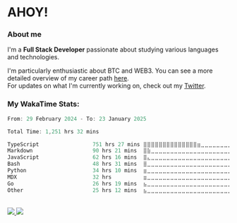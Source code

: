 # AHOY!

### About me

I'm a **Full Stack Developer** passionate about studying various languages and technologies. 
</br>

I'm particularly enthusiastic about BTC and WEB3. You can see a more detailed overview of my career path [here](https://yanfer.vercel.app/).
</br>
For updates on what I'm currently working on, check out my [Twitter](https://twitter.com/yamigake).

### My WakaTime Stats:
<!--START_SECTION:waka-->

```scala
From: 29 February 2024 - To: 23 January 2025

Total Time: 1,251 hrs 32 mins

TypeScript                 751 hrs 27 mins ⣿⣿⣿⣿⣿⣿⣿⣿⣿⣿⣿⣿⣿⣿⣶⣀⣀⣀⣀⣀⣀⣀⣀⣀⣀   58.86 %
Markdown                   90 hrs 21 mins  ⣿⣷⣀⣀⣀⣀⣀⣀⣀⣀⣀⣀⣀⣀⣀⣀⣀⣀⣀⣀⣀⣀⣀⣀⣀   07.08 %
JavaScript                 62 hrs 16 mins  ⣿⣄⣀⣀⣀⣀⣀⣀⣀⣀⣀⣀⣀⣀⣀⣀⣀⣀⣀⣀⣀⣀⣀⣀⣀   04.88 %
Bash                       48 hrs 31 mins  ⣿⣀⣀⣀⣀⣀⣀⣀⣀⣀⣀⣀⣀⣀⣀⣀⣀⣀⣀⣀⣀⣀⣀⣀⣀   03.80 %
Python                     34 hrs 10 mins  ⣶⣀⣀⣀⣀⣀⣀⣀⣀⣀⣀⣀⣀⣀⣀⣀⣀⣀⣀⣀⣀⣀⣀⣀⣀   02.68 %
MDX                        32 hrs          ⣶⣀⣀⣀⣀⣀⣀⣀⣀⣀⣀⣀⣀⣀⣀⣀⣀⣀⣀⣀⣀⣀⣀⣀⣀   02.51 %
Go                         26 hrs 19 mins  ⣦⣀⣀⣀⣀⣀⣀⣀⣀⣀⣀⣀⣀⣀⣀⣀⣀⣀⣀⣀⣀⣀⣀⣀⣀   02.06 %
Other                      25 hrs 12 mins  ⣦⣀⣀⣀⣀⣀⣀⣀⣀⣀⣀⣀⣀⣀⣀⣀⣀⣀⣀⣀⣀⣀⣀⣀⣀   01.97 %
```

<!--END_SECTION:waka-->

<div style="display: inline_block"><br>
  <a style="border-radius:10px;" href="https://www.linkedin.com/in/yan-fernandes-55a81a201/" target="_blank"><img src="https://skillicons.dev/icons?i=linkedin" target="_blank"</a> 
  <a style="border-radius:10px;" href = "mailto:yanfernandes404@gmail.com"><img src="https://skillicons.dev/icons?i=gmail" target="_blank"></a>
</div>
